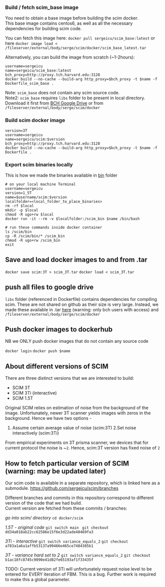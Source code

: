 ### Build / fetch scim_base image

You need to  obtain a base image before building the scim docker.   
This base image contains centos6, as well as all the necessary dependencies for building scim code. 

You can fetch this image here: 
`docker pull sergeicu/scim_base:latest` 
or here 
`docker image load < /fileserver/external/body/serge/scim/docker/scim_base_latest.tar`

Alternatively, you can build the image from scratch (~1-2hours): 

```
username=sergeicu
name=sergeicu/scim_base:latest
bch_proxy=http://proxy.tch.harvard.edu:3128
docker build --no-cache --build-arg http_proxy=$bch_proxy -t $name -f Dockerfile_scim_base .

```

Note: `scim_base` does not contain any scim source code.   
Note2: `scim_base` requires `libs` folder to be present in local directory. Download it first from [BCH Google Drive](https://drive.google.com/drive/folders/1i13o5E9DB0YdX5ZdaGQbfRvOb7d5fDMz?usp=sharing) or from `/fileserver/external/body/serge/scim/docker`

### Build scim docker image
```
version=3T
username=sergeicu
name=sergeicu/scim:$version
bch_proxy=http://proxy.tch.harvard.edu:3128
docker build --no-cache --build-arg http_proxy=$bch_proxy -t $name -f Dockerfile .

```

### Export scim binaries locally

This is how we made the binaries available in [bin](https://github.com/sergeicu/scim_docker/tree/main/bin) folder

```
# on your local machine Terminal
username=sergeicu
version=1_5T
name=$username/scim:$version
localfolder=<local_folder_to_place_binaries>
rm -rf $local 
mkdir -p $local
chmod -R ugo+rw $local
docker run -it --rm -v $localfolder:/scim_bin $name /bin/bash

# run these commands inside docker container
ls /scim/bin
cp -R /scim/bin/* /scim_bin
chmod -R ugo+rw /scim_bin
exit

```


## Save and load docker images to and from .tar 

`docker save scim:3T > scim_3T.tar`
`docker load < scim_3T.tar`


## push all files to google drive 

`libs` folder (referenced in Dockerfile) contains dependencies for compiling scim. 
These are not shared on github as their size is very large. Instead, we made these available in .tar [here](https://drive.google.com/drive/folders/1i13o5E9DB0YdX5ZdaGQbfRvOb7d5fDMz?usp=sharing) (warning: only bch users with access) and `/fileserver/external/body/serge/scim/docker`


## Push docker images to dockerhub 
NB we ONLY push docker images that do not contain any source code

`docker login` 
`docker push $name` 


## About different versions of SCIM 

There are three distinct versions that we are interested to build: 
- SCIM 3T 
- SCIM 3Ti (interactive)
- SCIM 1.5T 

Original SCIM relies on estimation of noise from the background of the image. 
Unfortunately, newer 3T scanner yields images with zeros in the background. Hence we have two options - 
1. Assume certain average value of noise (scim:3T)
2.Set noise interactively (scim:3Ti) 

From empirical experiments on 3T prisma scanner, we devices that for current protocol the noise is ~`2`. Hence, scim:3T version has fixed noise of `2` 

## How to fetch particular version of SCIM (warning: may be updated later) 

Our scim code is available in a separate repository, which is linked here as a submodule. 
https://github.com/sergeicu/scim/branches   

Different branches and commits in this repository correspond to different version of the code that we had build.   
Current version are fetched from these commits / branches: 


*go into scim/ directory* 
`cd docker/scim`

*1.5T - original code* 
`git switch main `
`git checkout dd34a018ab22cc62586e15f6e3d22ade40469fa3`

*3Ti - interactive*
`git switch variance_equals_2`
`git checkout a783a1a6a1affb53137a99466e465ce7404385b1`

*3T - variance hard set to 2* 
`git switch variance_equals_2`
`git checkout b1ac18fc8745c9090e41d82fe65193af1f33435f`

TODO: Current version of 3Ti will unfortunately request noise level to be entered for EVERY iteration of FBM. This is a bug. Further work is required to make this a global parameter. 
